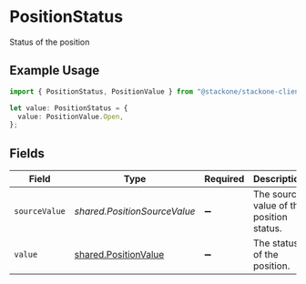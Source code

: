 # PositionStatus

Status of the position

## Example Usage

```typescript
import { PositionStatus, PositionValue } from "@stackone/stackone-client-ts/sdk/models/shared";

let value: PositionStatus = {
  value: PositionValue.Open,
};
```

## Fields

| Field                                                               | Type                                                                | Required                                                            | Description                                                         | Example                                                             |
| ------------------------------------------------------------------- | ------------------------------------------------------------------- | ------------------------------------------------------------------- | ------------------------------------------------------------------- | ------------------------------------------------------------------- |
| `sourceValue`                                                       | *shared.PositionSourceValue*                                        | :heavy_minus_sign:                                                  | The source value of the position status.                            |                                                                     |
| `value`                                                             | [shared.PositionValue](../../../sdk/models/shared/positionvalue.md) | :heavy_minus_sign:                                                  | The status of the position.                                         | open                                                                |